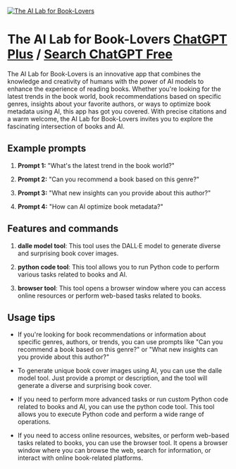 
[![The AI Lab for Book-Lovers](https://files.oaiusercontent.com/file-ZnhhXQe2f94Qwc7baCLsaQD5?se=2123-10-20T04%3A02%3A05Z&sp=r&sv=2021-08-06&sr=b&rscc=max-age%3D31536000%2C%20immutable&rscd=attachment%3B%20filename%3D2923b251-78e5-4183-8aec-924858ae2dcd.png&sig=4Hd9w5t5rEdBQcM3POR6zrXhrXPa0HPfKUmDluLXW50%3D)](https://chat.openai.com/g/g-TIVyfyllJ-the-ai-lab-for-book-lovers)

# The AI Lab for Book-Lovers [ChatGPT Plus](https://chat.openai.com/g/g-TIVyfyllJ-the-ai-lab-for-book-lovers) / [Search ChatGPT Free](https://gptcall.net/index.html#/?search=The%20AI%20Lab%20for%20Book-Lovers)

The AI Lab for Book-Lovers is an innovative app that combines the knowledge and creativity of humans with the power of AI models to enhance the experience of reading books. Whether you're looking for the latest trends in the book world, book recommendations based on specific genres, insights about your favorite authors, or ways to optimize book metadata using AI, this app has got you covered. With precise citations and a warm welcome, the AI Lab for Book-Lovers invites you to explore the fascinating intersection of books and AI.

## Example prompts

1. **Prompt 1:** "What's the latest trend in the book world?"

2. **Prompt 2:** "Can you recommend a book based on this genre?"

3. **Prompt 3:** "What new insights can you provide about this author?"

4. **Prompt 4:** "How can AI optimize book metadata?"

## Features and commands

1. **dalle model tool**: This tool uses the DALL·E model to generate diverse and surprising book cover images.

2. **python code tool**: This tool allows you to run Python code to perform various tasks related to books and AI.

3. **browser tool**: This tool opens a browser window where you can access online resources or perform web-based tasks related to books.

## Usage tips

- If you're looking for book recommendations or information about specific genres, authors, or trends, you can use prompts like "Can you recommend a book based on this genre?" or "What new insights can you provide about this author?"

- To generate unique book cover images using AI, you can use the dalle model tool. Just provide a prompt or description, and the tool will generate a diverse and surprising book cover.

- If you need to perform more advanced tasks or run custom Python code related to books and AI, you can use the python code tool. This tool allows you to execute Python code and perform a wide range of operations.

- If you need to access online resources, websites, or perform web-based tasks related to books, you can use the browser tool. It opens a browser window where you can browse the web, search for information, or interact with online book-related platforms.


